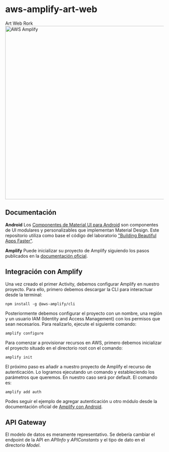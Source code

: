 # aws-amplify-art-web
 Art Web Rork
<img src="https://s3.amazonaws.com/aws-mobile-hub-images/aws-amplify-logo.png" alt="AWS Amplify" width="550" >

## Documentación
**Android**
Los [Componentes de Material UI para Android](https://material.io/components/android/) son componentes de UI modulares y personalizables que implementan Material Design. Este repositorio utiliza como base el código del laboratorio ["Building Beautiful Apps Faster"](https://codelabs.developers.google.com/codelabs/mdc-android/index.html).

**Amplify**
Puede inicializar su proyecto de Amplify siguiendo los pasos publicados en la [documentación oficial](https://docs.amplify.aws/cli/start/install#option-1-watch-the-video-guide).

## Integración con Amplify

Una vez creado el primer Activity, debemos configurar Amplify en nuestro proyecto. Para ello, primero debemos descargar la CLI para interactuar desde la terminal:

    npm install -g @aws-amplify/cli

Posteriormente debemos configurar el proyecto con un nombre, una región y un usuario IAM (Identity and Access Management) con los permisos que sean necesarios. Para realizarlo, ejecute el siguiente comando:

    amplify configure

Para comenzar a provisionar recursos en AWS, primero debemos inicializar el proyecto situado en el directorio root con el comando:

    amplify init

El próximo paso es añadir a nuestro proyecto de Amplify el recurso de autenticación. Lo logramos ejecutando un comando y estableciendo los parámetros que queremos. En nuestro caso será por default. El comando es:

    amplify add auth

Podes seguir el ejemplo de agregar autenticación u otro módulo desde la documentación oficial de [Amplify con Android](https://docs.amplify.aws/lib/auth/getting-started/q/platform/android#check-the-current-auth-session).

## API Gateway
El modelo de datos es meramente representativo. Se debería cambiar el endpoint de la API en *APIInfo* y *APIConstants* y el tipo de dato en el directorio *Model*.